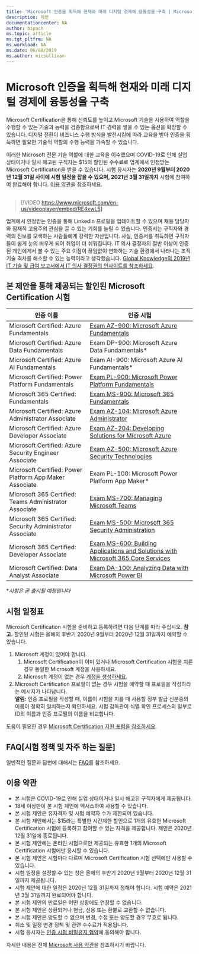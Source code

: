 ```yaml
---
title: 'Microsoft 인증을 획득해 현재와 미래 디지털 경제에 융통성을 구축 | Microsoft Docs'
description: 제안 
documentationcenter: NA 
author: bipach
ms.topic: article
ms.tgt_pltfrm: NA
ms.workload: NA
ms.date: 06/08/2019
ms.author: micsullivan
---
```

# Microsoft 인증을 획득해 현재와 미래 디지털 경제에 융통성을 구축

Microsoft Certification을 통해 신뢰도를 높이고 Microsoft 기술을 사용하여 역할을 수행할 수 있는 기술과 능력을 검증함으로써 IT 경력을 쌓을 수 있는 옵션을 확장할 수 있습니다. 디지털 전환이 비즈니스 수행 방식을 발전시킴에 따라 교육을 받아 인증을 획득하면 필요한 기술적 역할의 수행 능력을 가속할 수 있습니다.

이러한 Microsoft 전문 기술 역할에 대한 교육을 이수했으며 COVID-19로 인해 실업 상태이거나 일시 해고된 구직자는 $15의 할인된 수수료로 업계에서 인정받는 Microsoft Certification을 받을 수 있습니다. 시험 응시자는 **2020년 9월부터 2020년 12월 31일 사이에 시험 일정을 잡을 수 있으며, 2021년 3월 31일까지** 시험에 참여하여 완료해야 합니다. [이용 약관](#terms-conditions)을 참조하세요.
<br/>
<br/>

> [!VIDEO https://www.microsoft.com/en-us/videoplayer/embed/RE4xwL5]


업계에서 인정받는 인증을 통해 LinkedIn 프로필을 업데이트할 수 있으며 채용 담당자와 잠재적 고용주의 관심을 끌 수 있는 기회를 늘릴 수 있습니다. 인증서는 구직자와 경력의 진보를 모색하는 사람들에게 강력한 자산입니다.  사실, 인증서를 취득하면 구직자들이 쉽게 눈의 띄우게 되어 취업이 더 쉬워집니다. IT 의사 결정자의 절반 이상이 인증된 개인에게서 볼 수 있는 주요 이점이 끊임없이 변화하는 기술 환경에서 나타나는 조직 기술 격차를 해소할 수 있는 능력이라고 생각했습니다. [Global Knowledge의 2019년 IT 기술 및 급여 보고서에서 IT 의사 결정권의 인사이트를 참조하세요](https://www.globalknowledge.com/en-us/content/salary-report/it-skills-and-salary-report). 

## 본 제안을 통해 제공되는 할인된 Microsoft Certification 시험

|인증 이름|인증 시험|
|-|-|
|Microsoft Certified: Azure Fundamentals|[Exam AZ-900: Microsoft Azure Fundamentals](/learn/certifications/exams/az-900)|
|Microsoft Certified: Azure Data Fundamentals|Exam DP-900: Microsoft Azure Data Fundamentals*|
|Microsoft Certified: Azure AI Fundamentals|Exam AI-900: Microsoft Azure AI Fundamentals*|
|Microsoft Certified: Power Platform Fundamentals|[Exam PL-900: Microsoft Power Platform Fundamentals](/learn/certifications/exams/pl-900)|
|Microsoft 365 Certified: Fundamentals|[Exam MS-900: Microsoft 365 Fundamentals](/learn/certifications/exams/ms-900)|
|Microsoft Certified: Azure Administrator Associate|[Exam AZ-104: Microsoft Azure Administrator](/learn/certifications/exams/az-104)|
|Microsoft Certified: Azure Developer Associate|[Exam AZ-204: Developing Solutions for Microsoft Azure](/learn/certifications/exams/az-204)|
|Microsoft Certified: Azure Security Engineer Associate|[Exam AZ-500: Microsoft Azure Security Technologies](/learn/certifications/exams/az-500)|
|Microsoft Certified: Power Platform App Maker Associate|Exam PL-100: Microsoft Power Platform App Maker*|
|Microsoft 365 Certified: Teams Administrator Associate|[Exam MS-700: Managing Microsoft Teams](/learn/certifications/exams/ms-700)|
|Microsoft 365 Certified: Security Administrator Associate|[Exam MS-500: Microsoft 365 Security Administration](/learn/certifications/exams/ms-500)|
|Microsoft 365 Certified: Developer Associate|[Exam MS-600: Building Applications and Solutions with Microsoft 365 Core Services](/learn/certifications/exams/ms-600)|
|Microsoft Certified: Data Analyst Associate|[Exam DA-100: Analyzing Data with Microsoft Power BI](/learn/certifications/exams/da-100)|


**시험은 곧 출시될 예정입니다*

## 시험 일정표

Microsoft Certification 시험을 준비하고 등록하려면 다음 단계를 따라 주십시오. **참고.** 할인된 시험은 올해의 후반기 2020년 9월부터 2020년 12월 31일까지 예약할 수 있습니다.

1. Microsoft 계정이 있어야 합니다.
	1. Microsoft Certification이 이미 있거나 Microsoft Certification 시험을 치른 경우 동일한 Microsoft 계정을 사용하세요.  
	2. Microsoft 계정이 없는 경우 [계정을 생성하세요](https://account.microsoft.com/account/manage-my-account).
2. Microsoft Certification 프로필이 없는 경우 시험을 예약할 때 프로필을 작성하라는 메시지가 나타납니다. <br/>**알림:** 인증 프로필을 작성할 때, 이름이 시험을 치를 때 사용할 정부 발급 신분증의 이름이 정확히 일치하는지 확인하세요. 시험 감독관이 식별 확인 프로세스의 일부로 ID의 이름과 인증 프로필의 이름을 비교합니다.

도움이 필요한 경우 [Microsoft Certification 지원 포럼을 참조하세요](https://aka.ms/mcpforum).

## FAQ[시험 정책 및 자주 하는 질문]

일반적인 질문과 답변에 대해서는 [FAQ](https://aka.ms/JobSeekerFAQ)를 참조하세요.

## <a name="terms-conditions"></a> 이용 약관

- 본 시험은 COVID-19로 인해 실업 상태이거나 일시 해고된 구직자에게 제공됩니다.
- 18세 이상만이 본 시험 제인에 엑서스하여 사용할 수 있습니다.
- 본 시험 제안은 유자격자 및 시험 예약자 수가 제한되어 있습니다.
- 본 시험 제안에서는 $15라는 특별한 시간제한 할인으로 1개의 유효한 Microsoft Certification 시험에 등록하고 참여할 수 있는 자격을 제공합니다. 제안은 2020년 12월 31일에 종료됩니다.
- 본 시험 제안에는 온라인 시험으로만 제공되는 유효한 1개의 Microsoft Certification 시험에만 응시할 수 있습니다.
- 본 시험 제안은 시험마다 다르며 Microsoft Certification 시험 선택에만 사용할 수 있습니다.
- 시험 일정을 설정할 수 있는 창은 올해의 후반기 2020년 9월부터 2020년 12월 31일까지 제공됩니다.
- 시험 제안에 대한 일정은 2020년 12월 31일까지 정해야 합니다. 시험 예약은 2021년 3월 31일까지 완료되어야 합니다.
- 본 시험 제안의 만료일은 어떤 상황에도 연장할 수 없습니다.
- 본 시험 제안은 상환되거나 현금, 신용 또는 환불로 교환할 수 없습니다.
- 본 시험 제안은 양도할 수 없으며 변경, 수정 또는 양도할 경우 무효로 됩니다.
- 취소 및 일정 변경 정책 및 관련 수수료가 적용됩니다.
- 시험 응시자는 [인증 시험 비밀유지 협약](/learn/certifications/certification-exam-policies#non-disclosure-agreement)에 동의해야 합니다.

자세한 내용은 전체 [Microsoft 사용 약관](https://www.microsoft.com/en-us/legal/intellectualproperty/copyright/default.aspx)을 참조하시기 바랍니다.
